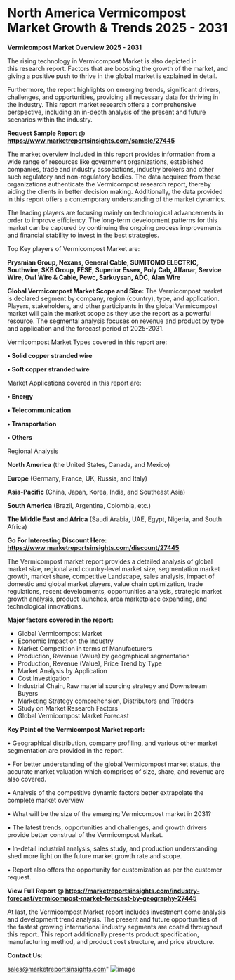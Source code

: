 # North America Vermicompost Market Growth & Trends 2025 - 2031

<Strong> Vermicompost Market Overview 2025 - 2031</strong>

The rising technology in Vermicompost Market is also depicted in this research report. Factors that are boosting the growth of the market, and giving a positive push to thrive in the global market is explained in detail.

Furthermore, the report highlights on emerging trends, significant drivers, challenges, and opportunities, providing all necessary data for thriving in the industry. This report market research offers a comprehensive perspective, including an in-depth analysis of the present and future scenarios within the industry.

<strong>Request Sample Report @ <a href=https://www.marketreportsinsights.com/sample/27445>https://www.marketreportsinsights.com/sample/27445</a></strong>

The market overview included in this report provides information from a wide range of resources like government organizations, established companies, trade and industry associations, industry brokers and other such regulatory and non-regulatory bodies. The data acquired from these organizations authenticate the Vermicompost research report, thereby aiding the clients in better decision making. Additionally, the data provided in this report offers a contemporary understanding of the market dynamics.

The leading players are focusing mainly on technological advancements in order to improve efficiency. The long-term development patterns for this market can be captured by continuing the ongoing process improvements and financial stability to invest in the best strategies.

Top Key players of Vermicompost Market are:

<strong>Prysmian Group, Nexans, General Cable, SUMITOMO ELECTRIC, Southwire, SKB Group, FESE, Superior Essex, Poly Cab, Alfanar, Service Wire, Owl Wire & Cable, Pewc, Sarkuysan, ADC, Alan Wire</strong>

<strong><b>Global Vermicompost Market Scope and Size:</b></strong>
The Vermicompost market is declared segment by company, region (country), type, and application. Players, stakeholders, and other participants in the global Vermicompost market will gain the market scope as they use the report as a powerful resource. The segmental analysis focuses on revenue and product by type and application and the forecast period of 2025-2031.

Vermicompost Market Types covered in this report are:

<strong>• Solid copper stranded wire

• Soft copper stranded wire</strong>

Market Applications covered in this report are:

<strong>• Energy

• Telecommunication

• Transportation

• Others</strong> 

Regional Analysis

<strong>North America</strong> (the United States, Canada, and Mexico)

<strong>Europe</strong> (Germany, France, UK, Russia, and Italy)

<strong>Asia-Pacific</strong> (China, Japan, Korea, India, and Southeast Asia)

<strong>South America</strong> (Brazil, Argentina, Colombia, etc.)

<strong>The Middle East and Africa</strong> (Saudi Arabia, UAE, Egypt, Nigeria, and South Africa)

<strong>Go For Interesting Discount Here: <a href=https://www.marketreportsinsights.com/discount/27445>https://www.marketreportsinsights.com/discount/27445</a></strong>

The Vermicompost market report provides a detailed analysis of global market size, regional and country-level market size, segmentation market growth, market share, competitive Landscape, sales analysis, impact of domestic and global market players, value chain optimization, trade regulations, recent developments, opportunities analysis, strategic market growth analysis, product launches, area marketplace expanding, and technological innovations.

<strong><b>Major factors covered in the report:</b></strong>
<ul>
  <li>Global Vermicompost Market </li>
  <li>Economic Impact on the Industry</li>
  <li>Market Competition in terms of Manufacturers</li>
  <li>Production, Revenue (Value) by geographical segmentation</li>
  <li>Production, Revenue (Value), Price Trend by Type</li>
  <li>Market Analysis by Application</li>
  <li>Cost Investigation</li>
  <li>Industrial Chain, Raw material sourcing strategy and Downstream Buyers</li>
  <li>Marketing Strategy comprehension, Distributors and Traders</li>
  <li>Study on Market Research Factors</li>
  <li>Global Vermicompost Market Forecast</li>
</ul>

<strong><b>Key Point of the Vermicompost Market report:</b></strong>

• Geographical distribution, company profiling, and various other market segmentation are provided in the report.

• For better understanding of the global Vermicompost market status, the accurate market valuation which comprises of size, share, and revenue are also covered.

• Analysis of the competitive dynamic factors better extrapolate the complete market overview

• What will be the size of the emerging Vermicompost market in 2031?

• The latest trends, opportunities and challenges, and growth drivers provide better construal of the Vermicompost Market.

• In-detail industrial analysis, sales study, and production understanding shed more light on the future market growth rate and scope.

• Report also offers the opportunity for customization as per the customer request.

<strong><b>View Full Report @ <a href=https://marketreportsinsights.com/industry-forecast/vermicompost-market-forecast-by-geography-27445>https://marketreportsinsights.com/industry-forecast/vermicompost-market-forecast-by-geography-27445</a></b></strong>


At last, the Vermicompost Market report includes investment come analysis and development trend analysis. The present and future opportunities of the fastest growing international industry segments are coated throughout this report. This report additionally presents product specification, manufacturing method, and product cost structure, and price structure.

<strong>Contact Us:</strong>

sales@marketreportsinsights.com"
![image](https://github.com/user-attachments/assets/250f8983-d819-4e9a-b670-1a3cbde43d06)
